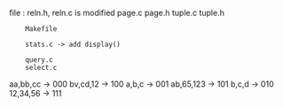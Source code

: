 file :  reln.h, reln.c is modified
        page.c page.h
        tuple.c tuple.h

        Makefile

        stats.c -> add display()

        query.c
        select.c


aa,bb,cc ->     000 
bv,cd,12 ->     100
a,b,c    ->     001
ab,65,123 ->    101
b,c,d     ->    010
12,34,56  ->    111 